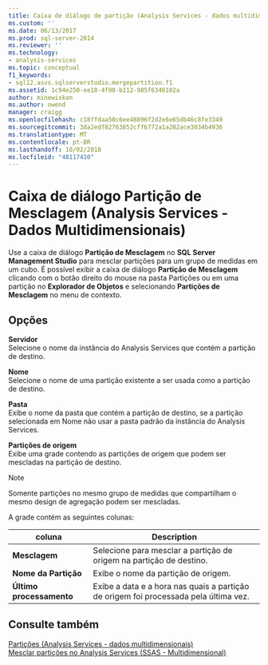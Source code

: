 ```yaml
---
title: Caixa de diálogo de partição (Analysis Services - dados multidimensionais) de mesclagem | Microsoft Docs
ms.custom: ''
ms.date: 06/13/2017
ms.prod: sql-server-2014
ms.reviewer: ''
ms.technology:
- analysis-services
ms.topic: conceptual
f1_keywords:
- sql12.asvs.sqlserverstudio.mergepartition.f1
ms.assetid: 1c94e250-ee18-4f98-b112-985f6346102a
author: minewiskan
ms.author: owend
manager: craigg
ms.openlocfilehash: c18ffdaa50c6ee48896f2d2e6e65db46c8fe3349
ms.sourcegitcommit: 3da2edf82763852cff6772a1a282ace3034b4936
ms.translationtype: MT
ms.contentlocale: pt-BR
ms.lasthandoff: 10/02/2018
ms.locfileid: "48117410"
---
```

# <a name="merge-partition-dialog-box-analysis-services---multidimensional-data"></a>Caixa de diálogo Partição de Mesclagem (Analysis Services - Dados Multidimensionais)
  Use a caixa de diálogo **Partição de Mesclagem** no **SQL Server Management Studio** para mesclar partições para um grupo de medidas em um cubo. É possível exibir a caixa de diálogo **Partição de Mesclagem** clicando com o botão direito do mouse na pasta Partições ou em uma partição no **Explorador de Objetos** e selecionando **Partições de Mesclagem** no menu de contexto.  
  
## <a name="options"></a>Opções  
 **Servidor**  
 Selecione o nome da instância do Analysis Services que contém a partição de destino.  
  
 **Nome**  
 Selecione o nome de uma partição existente a ser usada como a partição de destino.  
  
 **Pasta**  
 Exibe o nome da pasta que contém a partição de destino, se a partição selecionada em Nome não usar a pasta padrão da instância do Analysis Services.  
  
 **Partições de origem**  
 Exibe uma grade contendo as partições de origem que podem ser mescladas na partição de destino.  
  
> [!NOTE]  
>  Somente partições no mesmo grupo de medidas que compartilham o mesmo design de agregação podem ser mescladas.  
  
 A grade contém as seguintes colunas:  
  
|coluna|Description|  
|------------|-----------------|  
|**Mesclagem**|Selecione para mesclar a partição de origem na partição de destino.|  
|**Nome da Partição**|Exibe o nome da partição de origem.|  
|**Último processamento**|Exibe a data e a hora nas quais a partição de origem foi processada pela última vez.|  
  
## <a name="see-also"></a>Consulte também  
 [Partições &#40;Analysis Services - dados multidimensionais&#41;](multidimensional-models-olap-logical-cube-objects/partitions-analysis-services-multidimensional-data.md)   
 [Mesclar partições no Analysis Services &#40;SSAS - Multidimensional&#41;](multidimensional-models/merge-partitions-in-analysis-services-ssas-multidimensional.md)  
  
  
